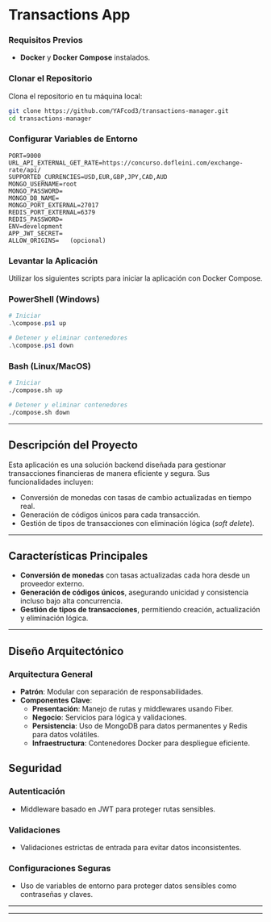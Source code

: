 
# **Transactions App**

<!-- ## **Levantar la Aplicación** -->

### **Requisitos Previos**
- **Docker** y **Docker Compose** instalados.

### **Clonar el Repositorio**
Clona el repositorio en tu máquina local:
```bash
git clone https://github.com/YAFcod3/transactions-manager.git
cd transactions-manager
```
### **Configurar Variables de Entorno**
```env
PORT=9000
URL_API_EXTERNAL_GET_RATE=https://concurso.dofleini.com/exchange-rate/api/
SUPPORTED_CURRENCIES=USD,EUR,GBP,JPY,CAD,AUD
MONGO_USERNAME=root
MONGO_PASSWORD=
MONGO_DB_NAME=
MONGO_PORT_EXTERNAL=27017
REDIS_PORT_EXTERNAL=6379
REDIS_PASSWORD=
ENV=development
APP_JWT_SECRET=
ALLOW_ORIGINS=   (opcional)
```

### **Levantar la Aplicación**
Utilizar los siguientes scripts para iniciar la aplicación con Docker Compose.

### **PowerShell (Windows)**
```powershell
# Iniciar
.\compose.ps1 up

# Detener y eliminar contenedores
.\compose.ps1 down

```

### **Bash (Linux/MacOS)**
```bash
# Iniciar
./compose.sh up

# Detener y eliminar contenedores
./compose.sh down

```
---

## **Descripción del Proyecto**

Esta aplicación es una solución backend diseñada para gestionar transacciones financieras de manera eficiente y segura. Sus funcionalidades incluyen:
- Conversión de monedas con tasas de cambio actualizadas en tiempo real.
- Generación de códigos únicos para cada transacción.
- Gestión de tipos de transacciones con eliminación lógica (*soft delete*).

---

## **Características Principales**

- **Conversión de monedas** con tasas actualizadas cada hora desde un proveedor externo.
- **Generación de códigos únicos**, asegurando unicidad y consistencia incluso bajo alta concurrencia.
- **Gestión de tipos de transacciones**, permitiendo creación, actualización y eliminación lógica.

---

## **Diseño Arquitectónico**

### **Arquitectura General**
- **Patrón**: Modular con separación de responsabilidades.
- **Componentes Clave**:
  - **Presentación**: Manejo de rutas y middlewares usando Fiber.
  - **Negocio**: Servicios para lógica y validaciones.
  - **Persistencia**: Uso de MongoDB para datos permanentes y Redis para datos volátiles.
  - **Infraestructura**: Contenedores Docker para despliegue eficiente.

## **Seguridad**

### **Autenticación**
- Middleware basado en JWT para proteger rutas sensibles.

### **Validaciones**
- Validaciones estrictas de entrada para evitar datos inconsistentes.

### **Configuraciones Seguras**
- Uso de variables de entorno para proteger datos sensibles como contraseñas y claves.

---


---
